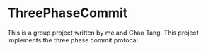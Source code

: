 # ThreePhaseCommit
This is a group project written by me and Chao Tang. This project implements the three phase commit protocal.
